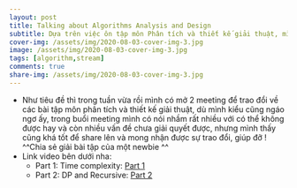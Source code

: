 ```yaml
---
layout: post
title: Talking about Algorithms Analysis and Design
subtitle: Dựa trên việc ôn tập môn Phân tích và thiết kế giải thuật, mình có tạo một buổi meeting và trao đổi về các vấn đề Độ phức tạp thuật toán, Quy hoạch động và Đệ quy
cover-img: /assets/img/2020-08-03-cover-img-3.jpg
image: /assets/img/2020-08-03-cover-img-3.jpg
tags: [algorithm,stream]
comments: true
share-img: /assets/img/2020-08-03-cover-img-3.jpg
---
```


- Như tiêu đề thì trong tuần vừa rồi mình có mở 2 meeting để trao đổi về các bài tập môn phân tích và thiết kế giải thuật, dù mình kiểu cũng ngáo ngơ ấy, trong buổi meeting mình có nói nhầm rất nhiều với có thể không được hay và còn nhiều vấn đề chưa giải quyết được, nhưng mình thấy cũng khá tốt để share lên và mong nhận được sự trao đổi, giúp đỡ ! ^^Chia sẻ giải bài tập của một newbie ^^
- Link video bên dưới nha:
  - Part 1: Time complexity: [Part 1](https://ittforum.congnv.website/post/meeting-pttkgt-1)
  - Part 2: DP and Recursive: [Part 2](https://ittforum.congnv.website/post/meeting-pttkgt-2)

